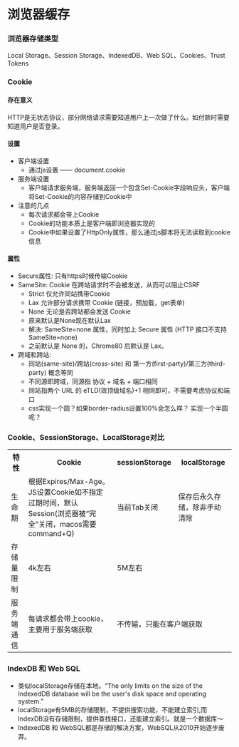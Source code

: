 # 浏览器缓存
### 浏览器存储类型
Local Storage、Session Storage、IndexedDB、Web SQL、Cookies、Trust Tokens
### Cookie
#### 存在意义
HTTP是无状态协议，部分网络请求需要知道用户上一次做了什么。如付款时需要知道用户是否登录。
#### 设置
- 客户端设置
  - 通过js设置 —— document.cookie
- 服务端设置
  - 客户端请求服务端，服务端返回一个包含Set-Cookie字段响应头，客户端将Set-Cookie的内容存储到Cookie中
- 注意的几点
  - 每次请求都会带上Cookie
  - Cookie的功能本质上是客户端即浏览器实现的
  - Cookie中如果设置了HttpOnly属性，那么通过js脚本将无法读取到cookie信息

#### 属性
- Secure属性: 只有https时候传输Cookie
- SameSite: Cookie 在跨站请求时不会被发送，从而可以阻止CSRF
  - Strict 仅允许同站携带Cookie
  - Lax 允许部分请求携带 Cookie (链接，预加载，get表单)
  - None 无论是否跨站都会发送 Cookie
  - 原来默认是None现在默认Lax
  - 解决: SameSite=none 属性，同时加上 Secure 属性 (HTTP 接口不支持 SameSite=none)
  - 之前默认是 None 的，Chrome80 后默认是 Lax。
- 跨域和跨站:
  - 同站(same-site)/跨站(cross-site) 和 第一方(first-party)/第三方(third-party) 概念等同
  - 不同源即跨域，同源指 协议 + 域名 + 端口相同
  - 同站指两个 URL 的 eTLD(效顶级域名)+1 相同即可，不需要考虑协议和端口
  - css实现一个圆？如果border-radius设置100%会怎么样？ 实现一个半圆呢？


### Cookie、SessionStorage、LocalStorage对比
<table>
    <tr>
        <th>特性</th>
        <th>Cookie</th>
        <th>sessionStorage</th>
        <th>localStorage</th>
    </tr>
    <tr>
        <td>生命期</td>
        <td>根据Expires/Max-Age。JS设置Cookie如不指定过期时间，默认Session(浏览器被“完全”关闭，macos需要command+Q)</td>
        <td>当前Tab关闭</td>
        <td>保存后永久存储，除非手动清除</td>
    </tr>
    <tr>
        <td>存储量限制</td>
        <td>4k左右</td>
        <td colspan="2">5M左右</td>
    </tr>
    <tr>
        <td>服务端通信</td>
        <td>每请求都会带上cookie，主要用于服务端获取</td>
        <td colspan="2">不传输，只能在客户端获取</td>
    </tr>
</table>

### IndexDB 和 Web SQL
- 类似localStorage存储在本地。“The only limits on the size of the IndexedDB database will be the user's disk space and operating system.”
- localStorage有5MB的存储限制，不提供搜索功能，不能建立索引,而IndexDB没有存储限制，提供查找接口，还能建立索引。就是一个数据库～
- IndexedDB 和 WebSQL都是存储的解决方案，WebSQL从2010开始逐步废弃。
